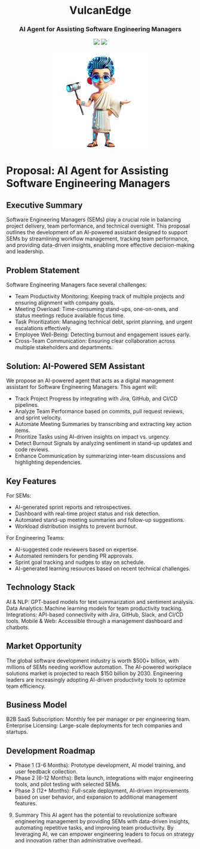 <div align="center">
<h1 align="center"> VulcanEdge </h1> 
<h3>AI Agent for Assisting Software Engineering Managers</br></h3>
<img src="https://img.shields.io/badge/Progress-100%25-red"> <img src="https://img.shields.io/badge/Feedback-Welcome-green">
</br>
</br>
<kbd>
<img src="https://github.com/dimastatz/whisper-flow/blob/da8b67c6180566b987854b2fb94670fee92e6682/docs/imgs/vulcanedge.png?raw=true" width="256px"> 
</kbd>
</div>


# Proposal: AI Agent for Assisting Software Engineering Managers

## Executive Summary

Software Engineering Managers (SEMs) play a crucial role in balancing project delivery, team performance, and technical oversight. This proposal outlines the development of an AI-powered assistant designed to support SEMs by streamlining workflow management, tracking team performance, and providing data-driven insights, enabling more effective decision-making and leadership.

## Problem Statement

Software Engineering Managers face several challenges:
- Team Productivity Monitoring: Keeping track of multiple projects and ensuring alignment with company goals.
- Meeting Overload: Time-consuming stand-ups, one-on-ones, and status meetings reduce available focus time.
- Task Prioritization: Managing technical debt, sprint planning, and urgent escalations effectively.
- Employee Well-Being: Detecting burnout and engagement issues early.
- Cross-Team Communication: Ensuring clear collaboration across multiple stakeholders and departments.

## Solution: AI-Powered SEM Assistant

We propose an AI-powered agent that acts as a digital management assistant for Software Engineering Managers. This agent will:
- Track Project Progress by integrating with Jira, GitHub, and CI/CD pipelines.
- Analyze Team Performance based on commits, pull request reviews, and sprint velocity.
- Automate Meeting Summaries by transcribing and extracting key action items.
- Prioritize Tasks using AI-driven insights on impact vs. urgency.
- Detect Burnout Signals by analyzing sentiment in stand-up updates and code reviews.
- Enhance Communication by summarizing inter-team discussions and highlighting dependencies.

## Key Features
For SEMs:
- AI-generated sprint reports and retrospectives.
- Dashboard with real-time project status and risk detection.
- Automated stand-up meeting summaries and follow-up suggestions.
- Workload distribution insights to prevent burnout.

For Engineering Teams:
- AI-suggested code reviewers based on expertise.
- Automated reminders for pending PR approvals.
- Sprint goal tracking and nudges to stay on schedule.
- AI-generated learning resources based on recent technical challenges.

## Technology Stack
AI & NLP: GPT-based models for text summarization and sentiment analysis.
Data Analytics: Machine learning models for team productivity tracking.
Integrations: API-based connectivity with Jira, GitHub, Slack, and CI/CD tools.
Mobile & Web: Accessible through a management dashboard and chatbots.

## Market Opportunity
The global software development industry is worth $500+ billion, with millions of SEMs needing workflow automation.
The AI-powered workplace solutions market is projected to reach $150 billion by 2030.
Engineering leaders are increasingly adopting AI-driven productivity tools to optimize team efficiency.

## Business Model
B2B SaaS Subscription: Monthly fee per manager or per engineering team.
Enterprise Licensing: Large-scale deployments for tech companies and startups.

## Development Roadmap
- Phase 1 (3-6 Months): Prototype development, AI model training, and user feedback collection.
- Phase 2 (6-12 Months): Beta launch, integrations with major engineering tools, and pilot testing with selected SEMs.
- Phase 3 (12+ Months): Full-scale deployment, AI-driven improvements based on user behavior, and expansion to additional management features.

9. Summary
This AI agent has the potential to revolutionize software engineering management by providing SEMs with data-driven insights, automating repetitive tasks, and improving team productivity. By leveraging AI, we can empower engineering leaders to focus on strategy and innovation rather than administrative overhead.

